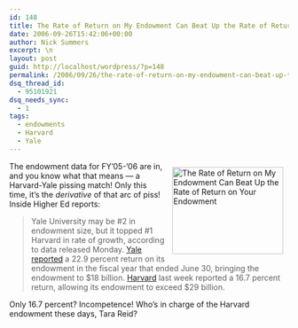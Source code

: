 ```yaml
---
id: 148
title: The Rate of Return on My Endowment Can Beat Up the Rate of Return on Your Endowment
date: 2006-09-26T15:42:06+00:00
author: Nick Summers
excerpt: \n
layout: post
guid: http://localhost/wordpress/?p=148
permalink: /2006/09/26/the-rate-of-return-on-my-endowment-can-beat-up-the-rate-of-return-on-your-endowment/
dsq_thread_id:
  - 95101921
dsq_needs_sync:
  - 1
tags:
  - endowments
  - Harvard
  - Yale
---
```

<img height="157" hspace="10" src="http://www.ivygateblog.com/wp-content/uploads/2006/09/change.jpg" width="200" align="right" vspace="10" border="0" alt="The Rate of Return on My Endowment Can Beat Up the Rate of Return on Your Endowment" />The endowment data for FY&#8217;05-&#8217;06 are in, and you know what that means &#8212; a Harvard-Yale pissing match! Only this time, it&#8217;s the _derivative_ of that arc of piss! Inside Higher Ed reports:

> Yale University may be #2 in endowment size, but it topped #1 Harvard in rate of growth, according to data released Monday. <a href="http://www.yale.edu/opa/newsr/06-09-25-04.all.html" target="_blank">Yale reported</a> a 22.9 percent return on its endowment in the fiscal year that ended June 30, bringing the endowment to $18 billion. <a href="http://www.news.harvard.edu/gazette/2006/09.21/99-endowment.html" target="_blank">Harvard</a> last week reported a 16.7 percent return, allowing its endowment to exceed $29 billion.

Only 16.7 percent? Incompetence! Who&#8217;s in charge of the Harvard endowment these days, Tara Reid?